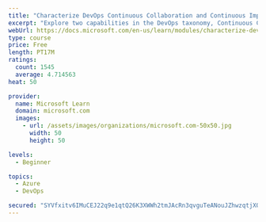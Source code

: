```yaml
---
title: "Characterize DevOps Continuous Collaboration and Continuous Improvement"
excerpt: "Explore two capabilities in the DevOps taxonomy, Continuous Collaboration and Continuous Improvement."
webUrl: https://docs.microsoft.com/en-us/learn/modules/characterize-devops-continous-collaboration-improvement/
type: course
price: Free
length: PT17M
ratings:
  count: 1545
  average: 4.714563
heat: 50

provider:
  name: Microsoft Learn
  domain: microsoft.com
  images:
    - url: /assets/images/organizations/microsoft.com-50x50.jpg
      width: 50
      height: 50

levels:
  - Beginner

topics:
  - Azure
  - DevOps

secured: "SYVfxitv6IMuCEJ22q9e1qtQ26K3XWWh2tmJAcRn3qvguTeANouJZhwzqtjXOp50XufSONuBuXJw4kSDvZkhBwukFtO4JqHfOT9S4Dq9TD/6Z4YWXNlpYRbsGAaMBxJEJzfB2P+fhJ3vLPbwW2t0O1giO1HoSe1rWJR2QtELoejp0ROnggKYvbWe27hnXzK4ic/2jGy7SiFD/3JAk8Kb+3nF5WItlq7/ZuRFnUeHau+cNk8IVn1svqnip79p7HFOjtyTgww/CHAmBD+k3HAG+NTLJP57j+XsROt82Jp+pccw2z9IPtvSCCfhCo39sKasm8kwh9p/Xtvb4+HsB/NHvJ07+0K68UfHUgyy7p3jXX+WEwIGMGQyFwGjdoWFTSFC6TcuveITy/9Vr3vIYXuiwJglztVUqCV6nm32G1lRt+A=;MumkRcm2+LwfUJ6fj+f5fw=="
---
```



